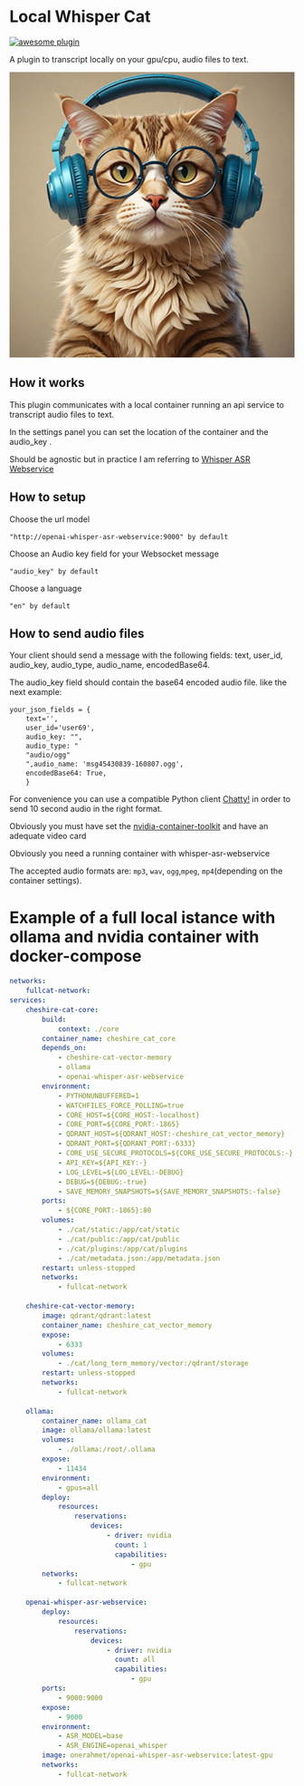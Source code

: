 # Local Whisper Cat
[![awesome plugin](https://custom-icon-badges.demolab.com/static/v1?label=&message=awesome+plugin&color=F4F4F5&style=for-the-badge&logo=cheshire_cat_black)](https://)

A plugin to transcript locally on your gpu/cpu, audio files to text.

![logo](https://github.com/LorenzoSiena/local_whisper_cat/blob/main/local_whisper_cat_logo.png)

## How it works

This plugin communicates with a local container running an api service to transcript audio files to text.

In the settings panel you can set the location of the container and the audio_key . 

Should be agnostic but in practice I am referring to [Whisper ASR Webservice](https://github.com/ahmetoner/whisper-asr-webservice)

## How to setup

Choose the url model

    "http://openai-whisper-asr-webservice:9000" by default

Choose an Audio key field for your Websocket message

    "audio_key" by default

Choose a language

    "en" by default


## How to send audio files

Your client should send a message with the following fields: text, user_id, audio_key, audio_type, audio_name, encodedBase64. 

The audio_key field should contain the base64 encoded audio file.
like the next example:

    your_json_fields = {
        text='',
        user_id='user69',
        audio_key: "",
        audio_type: "
        "audio/ogg"
        ",audio_name: 'msg45430839-160807.ogg',
        encodedBase64: True,
        }
For convenience you can use a compatible Python client [Chatty!](https://github.com/LorenzoSiena/chatty) in order to send 10 second audio in the right format.

Obviously you must have set the [nvidia-container-toolkit](https://github.com/NVIDIA/nvidia-container-toolkit) and have an adequate video card

Obviously you need a running container with whisper-asr-webservice

The accepted audio formats are: `mp3`, `wav`, `ogg`,`mpeg`, `mp4`(depending on the container settings).

# Example of a full local istance with ollama and nvidia container with docker-compose

```yaml
networks:
    fullcat-network:
services:
    cheshire-cat-core:
        build:
            context: ./core
        container_name: cheshire_cat_core
        depends_on:
            - cheshire-cat-vector-memory
            - ollama
            - openai-whisper-asr-webservice
        environment:
            - PYTHONUNBUFFERED=1
            - WATCHFILES_FORCE_POLLING=true
            - CORE_HOST=${CORE_HOST:-localhost}
            - CORE_PORT=${CORE_PORT:-1865}
            - QDRANT_HOST=${QDRANT_HOST:-cheshire_cat_vector_memory}
            - QDRANT_PORT=${QDRANT_PORT:-6333}
            - CORE_USE_SECURE_PROTOCOLS=${CORE_USE_SECURE_PROTOCOLS:-}
            - API_KEY=${API_KEY:-}
            - LOG_LEVEL=${LOG_LEVEL:-DEBUG}
            - DEBUG=${DEBUG:-true}
            - SAVE_MEMORY_SNAPSHOTS=${SAVE_MEMORY_SNAPSHOTS:-false}
        ports:
            - ${CORE_PORT:-1865}:80
        volumes:
            - ./cat/static:/app/cat/static
            - ./cat/public:/app/cat/public
            - ./cat/plugins:/app/cat/plugins
            - ./cat/metadata.json:/app/metadata.json
        restart: unless-stopped
        networks:
            - fullcat-network
            
    cheshire-cat-vector-memory:
        image: qdrant/qdrant:latest
        container_name: cheshire_cat_vector_memory
        expose:
            - 6333
        volumes:
            - ./cat/long_term_memory/vector:/qdrant/storage
        restart: unless-stopped
        networks:
            - fullcat-network
            
    ollama:
        container_name: ollama_cat
        image: ollama/ollama:latest
        volumes:
            - ./ollama:/root/.ollama
        expose:
            - 11434
        environment:
            - gpus=all
        deploy:
            resources:
                reservations:
                    devices:
                        - driver: nvidia
                          count: 1
                          capabilities:
                              - gpu
        networks:
            - fullcat-network
            
    openai-whisper-asr-webservice:
        deploy:
            resources:
                reservations:
                    devices:
                        - driver: nvidia
                          count: all
                          capabilities:
                              - gpu
        ports:
            - 9000:9000
        expose:
            - 9000
        environment:
            - ASR_MODEL=base
            - ASR_ENGINE=openai_whisper
        image: onerahmet/openai-whisper-asr-webservice:latest-gpu
        networks:
            - fullcat-network

```

